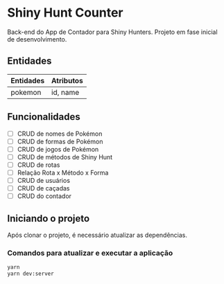 # Shiny Hunt Counter

Back-end do App de Contador para Shiny Hunters. Projeto em fase inicial de desenvolvimento.

## Entidades

| Entidades | Atributos |
| ----------- | ----------- |
| pokemon | id, name |

## Funcionalidades

- [ ] CRUD de nomes de Pokémon
- [ ] CRUD de formas de Pokémon
- [ ] CRUD de jogos de Pokémon
- [ ] CRUD de métodos de Shiny Hunt
- [ ] CRUD de rotas
- [ ] Relação Rota x Método x Forma
- [ ] CRUD de usuários
- [ ] CRUD de caçadas
- [ ] CRUD do contador

## Iniciando o projeto

Após clonar o projeto, é necessário atualizar as dependências.

### Comandos para atualizar e executar a aplicação

```bash
yarn
yarn dev:server
```